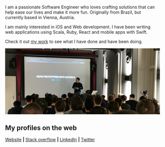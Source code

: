 I am a passionate Software Engineer who loves crafting solutions that can help ease our lives and make it more fun. Originally from Brazil, but currently based in Vienna, Austria.  
  
I am mainly interested in iOS and Web development. I have been writing web applications using Scala, Ruby, React and mobile apps with Swift.  
  
Check it out [my work](https://bpaulino.com/work) to see what I have done and have been doing.

<img src="https://raw.githubusercontent.com/brunojppb/brunojppb/master/img/bruno_in_a_tech_talk.jpg" alt="Bruno showcasing the applications of GatsbyJS for rapid prototyping websites">

## My profiles on the web
[Website](https://bpaulino.com/) **|** [Stack overflow](https://stackoverflow.com/users/2301092/bruno-paulino?tab=profile) **|** [LinkedIn](https://www.linkedin.com/in/brunojppb/) **|** [Twitter](https://twitter.com/bpaulino0)
